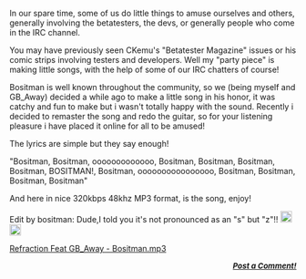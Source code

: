 <div class="single-article">

<div class="item-page clearfix">

<div style="text-align:center;">

</div>

In our spare time, some of us do little things to amuse ourselves and
others, generally involving the betatesters, the devs, or generally
people who come in the IRC channel.  
  
You may have previously seen CKemu's "Betatester Magazine" issues or his
comic strips involving testers and developers. Well my "party piece" is
making little songs, with the help of some of our IRC chatters of
course!  
  
Bositman is well known throughout the community, so we (being myself and
GB\_Away) decided a while ago to make a little song in his honor, it was
catchy and fun to make but i wasn't totally happy with the sound.
Recently i decided to remaster the song and redo the guitar, so for your
listening pleasure i have placed it online for all to be amused!  
  
The lyrics are simple but they say enough!  
  
"Bositman, Bositman, ooooooooooooo, Bositman, Bositman, Bositman,
Bositman, BOSITMAN!, Bositman, oooooooooooooooo, Bositman, Bositman,
Bositman, Bositman"  
  
And here in nice 320kbps 48khz MP3 format, is the song, enjoy!  
  
Edit by bositman: Dude,I told you it's not pronounced as an "s" but
"z"!!
<img src="https://pcsx2.net/images/stories/frontend/smilies/tongue.gif" class="yvSmiley" width="20" height="20" alt="Razz" />
<img src="https://pcsx2.net/images/stories/frontend/smilies/tongue.gif" class="yvSmiley" width="20" height="20" alt="Razz" />  
  
[Refraction Feat GB\_Away -
Bositman.mp3](/images/stories/frontend/devblog/Refraction_Feat_GB_Away-Bositman.mp3)  
  

<div
style="font-style: italic; font-size: 10pt; font-weight: bold; text-align: right;">

[Post a Comment!](http://forums.pcsx2.net/thread-9754.html)

</div>

</div>

</div>
